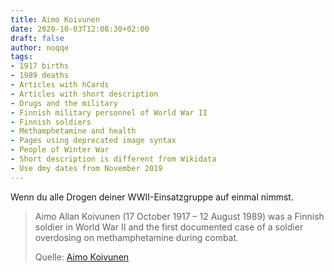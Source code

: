 ```yaml
---
title: Aimo Koivunen
date: 2020-10-03T12:08:30+02:00
draft: false
author: noqqe
tags:
- 1917 births
- 1989 deaths
- Articles with hCards
- Articles with short description
- Drugs and the military
- Finnish military personnel of World War II
- Finnish soldiers
- Methamphetamine and health
- Pages using deprecated image syntax
- People of Winter War
- Short description is different from Wikidata
- Use dmy dates from November 2019
---
```


Wenn du alle Drogen deiner WWII-Einsatzgruppe auf einmal nimmst.

> Aimo Allan Koivunen (17 October 1917 – 12 August 1989) was a Finnish soldier
> in World War II and the first documented case of a soldier overdosing on
> methamphetamine during combat.
>
> Quelle: [Aimo Koivunen](https://en.wikipedia.org/wiki/Aimo_Koivunen)
